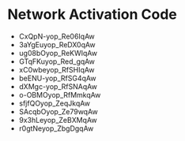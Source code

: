# Network Activation Code
* CxQpN-yop_Re06IqAw
* 3aYgEuyop_ReDX0qAw
* ug08bOyop_ReKWIqAw
* GTqFKuyop_Red_gqAw
* xC0wbeyop_RfSHIqAw
* beENU-yop_RfSG4qAw
* dXMgc-yop_RfSNAqAw
* o-OBMOyop_RfMmkqAw
* sfjfQOyop_ZeqJkqAw
* SAcqbOyop_Ze79wqAw
* 9x3hLeyop_ZeBXMqAw
* r0gtNeyop_ZbgDgqAw